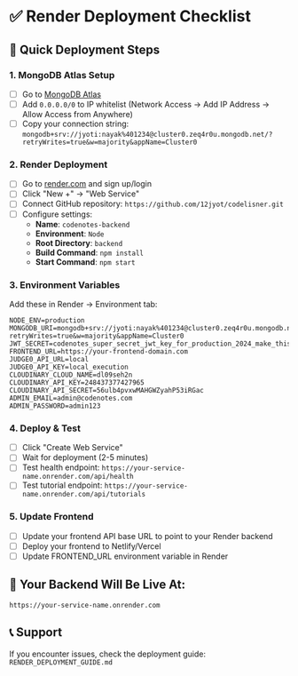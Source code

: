 # ✅ Render Deployment Checklist

## 🎯 Quick Deployment Steps

### 1. MongoDB Atlas Setup
- [ ] Go to [MongoDB Atlas](https://cloud.mongodb.com)
- [ ] Add `0.0.0.0/0` to IP whitelist (Network Access → Add IP Address → Allow Access from Anywhere)
- [ ] Copy your connection string: `mongodb+srv://jyoti:nayak%401234@cluster0.zeq4r0u.mongodb.net/?retryWrites=true&w=majority&appName=Cluster0`

### 2. Render Deployment
- [ ] Go to [render.com](https://render.com) and sign up/login
- [ ] Click "New +" → "Web Service"
- [ ] Connect GitHub repository: `https://github.com/12jyot/codelisner.git`
- [ ] Configure settings:
  - **Name**: `codenotes-backend`
  - **Environment**: `Node`
  - **Root Directory**: `backend`
  - **Build Command**: `npm install`
  - **Start Command**: `npm start`

### 3. Environment Variables
Add these in Render → Environment tab:

```
NODE_ENV=production
MONGODB_URI=mongodb+srv://jyoti:nayak%401234@cluster0.zeq4r0u.mongodb.net/?retryWrites=true&w=majority&appName=Cluster0
JWT_SECRET=codenotes_super_secret_jwt_key_for_production_2024_make_this_very_long_and_random
FRONTEND_URL=https://your-frontend-domain.com
JUDGE0_API_URL=local
JUDGE0_API_KEY=local_execution
CLOUDINARY_CLOUD_NAME=dl09seh2n
CLOUDINARY_API_KEY=248437377427965
CLOUDINARY_API_SECRET=56ulb4pvxwMAHGWZyahP53iRGac
ADMIN_EMAIL=admin@codenotes.com
ADMIN_PASSWORD=admin123
```

### 4. Deploy & Test
- [ ] Click "Create Web Service"
- [ ] Wait for deployment (2-5 minutes)
- [ ] Test health endpoint: `https://your-service-name.onrender.com/api/health`
- [ ] Test tutorial endpoint: `https://your-service-name.onrender.com/api/tutorials`

### 5. Update Frontend
- [ ] Update your frontend API base URL to point to your Render backend
- [ ] Deploy your frontend to Netlify/Vercel
- [ ] Update FRONTEND_URL environment variable in Render

## 🚀 Your Backend Will Be Live At:
`https://your-service-name.onrender.com`

## 📞 Support
If you encounter issues, check the deployment guide: `RENDER_DEPLOYMENT_GUIDE.md`
